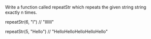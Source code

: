Write a function called repeatStr which repeats the given string string exactly n times.

repeatStr(6, "I") // "IIIIII"

repeatStr(5, "Hello") // "HelloHelloHelloHelloHello"
